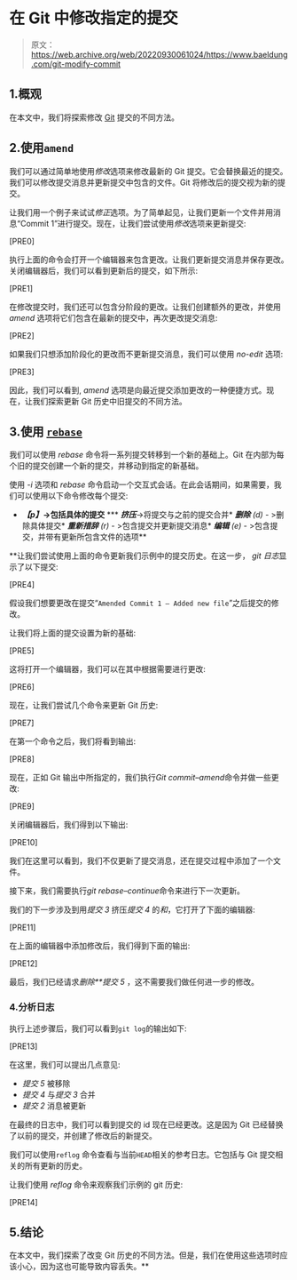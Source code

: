 # 在 Git 中修改指定的提交

> 原文：<https://web.archive.org/web/20220930061024/https://www.baeldung.com/git-modify-commit>

## 1.概观

在本文中，我们将探索修改 [Git](/web/20220810181114/https://www.baeldung.com/git-guide) 提交的不同方法。

## 2.使用`amend`

我们可以通过简单地使用*修改*选项来修改最新的 Git 提交。它会替换最近的提交。我们可以修改提交消息并更新提交中包含的文件。Git 将修改后的提交视为新的提交。

让我们用一个例子来试试*修正*选项。为了简单起见，让我们更新一个文件并用消息“Commit 1”进行提交。现在，让我们尝试使用*修改*选项来更新提交:

[PRE0]

执行上面的命令会打开一个编辑器来包含更改。让我们更新提交消息并保存更改。关闭编辑器后，我们可以看到更新后的提交，如下所示:

[PRE1]

在修改提交时，我们还可以包含分阶段的更改。让我们创建额外的更改，并使用 *amend* 选项将它们包含在最新的提交中，再次更改提交消息:

[PRE2]

如果我们只想添加阶段化的更改而不更新提交消息，我们可以使用 *no-edit* 选项:

[PRE3]

因此，我们可以看到, *amend* 选项是向最近提交添加更改的一种便捷方式。现在，让我们探索更新 Git 历史中旧提交的不同方法。

## 3.使用 [`rebase`](/web/20220810181114/https://www.baeldung.com/git-merge-vs-rebase#git-rebase)

我们可以使用 *rebase* 命令将一系列提交转移到一个新的基础上。Git 在内部为每个旧的提交创建一个新的提交，并移动到指定的新基础。

使用 *-i* 选项和 *rebase* 命令启动一个交互式会话。在此会话期间，如果需要，我们可以使用以下命令修改每个提交:

*   ***【p】*****->包括具体的提交**
***   ***挤压***->将提交与之前的提交合并*   ***删除** (d)* - >删除具体提交*   ***重新措辞** (r)* - >包含提交并更新提交消息*   ***编辑** (e)* - >包含提交，并带有更新所包含文件的选项**

 **让我们尝试使用上面的命令更新我们示例中的提交历史。在这一步， *git 日志*显示了以下提交:

[PRE4]

假设我们想要更改在提交“`Amended Commit 1 – Added new file`”之后提交的修改。

让我们将上面的提交设置为新的基础:

[PRE5]

这将打开一个编辑器，我们可以在其中根据需要进行更改:

[PRE6]

现在，让我们尝试几个命令来更新 Git 历史:

[PRE7]

在第一个命令之后，我们将看到输出:

[PRE8]

现在，正如 Git 输出中所指定的，我们执行*Git commit–amend*命令并做一些更改:

[PRE9]

关闭编辑器后，我们得到以下输出:

[PRE10]

我们在这里可以看到，我们不仅更新了提交消息，还在提交过程中添加了一个文件。

接下来，我们需要执行*git rebase–continue*命令来进行下一次更新。

我们的下一步涉及到用*提交 3* 挤压*提交 4* 的*和*，它打开了下面的编辑器:

[PRE11]

在上面的编辑器中添加修改后，我们得到下面的输出:

[PRE12]

最后，我们已经请求*删除**提交 5* ，这不需要我们做任何进一步的修改。

### 4.分析日志

执行上述步骤后，我们可以看到`git log`的输出如下:

[PRE13]

在这里，我们可以提出几点意见:

*   *提交 5* 被移除
*   *提交 4* 与*提交 3* 合并
*   *提交 2* 消息被更新

在最终的日志中，我们可以看到提交的 id 现在已经更改。这是因为 Git 已经替换了以前的提交，并创建了修改后的新提交。

我们可以使用`reflog` 命令查看与当前`HEAD`相关的参考日志。它包括与 Git 提交相关的所有更新的历史。

让我们使用 *reflog* 命令来观察我们示例的 git 历史:

[PRE14]

## 5.结论

在本文中，我们探索了改变 Git 历史的不同方法。但是，我们在使用这些选项时应该小心，因为这也可能导致内容丢失。**